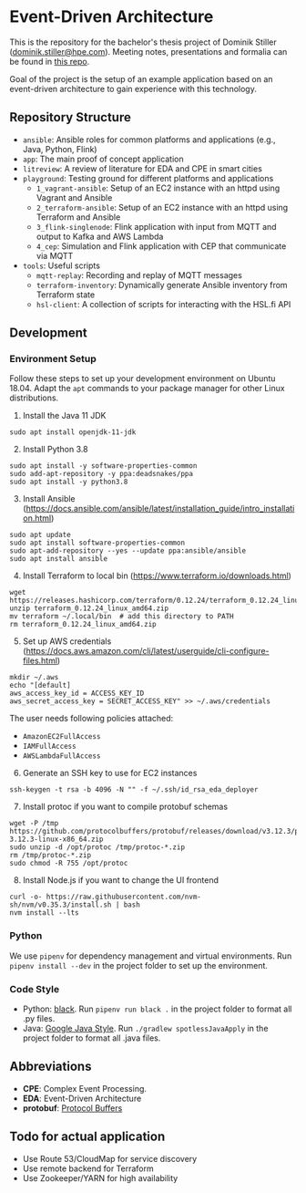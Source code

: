 # Event-Driven Architecture

This is the repository for the bachelor's thesis project of Dominik Stiller (dominik.stiller@hpe.com). Meeting notes, presentations and formalia can be found in [this repo](https://github.dxc.com/bgloss/dhbw-eda).

Goal of the project is the setup of an example application based on an event-driven architecture to gain experience with this technology.


## Repository Structure
* `ansible`: Ansible roles for common platforms and applications (e.g., Java, Python, Flink)
* `app`: The main proof of concept application
* `litreview`: A review of literature for EDA and CPE in smart cities
* `playground`: Testing ground for different platforms and applications
    * `1_vagrant-ansible`: Setup of an EC2 instance with an httpd using Vagrant and Ansible
    * `2_terraform-ansible`: Setup of an EC2 instance with an httpd using Terraform and Ansible
    * `3_flink-singlenode`: Flink application with input from MQTT and output to Kafka and AWS Lambda
    * `4_cep`: Simulation and Flink application with CEP that communicate via MQTT
* `tools`: Useful scripts
    * `mqtt-replay`: Recording and replay of MQTT messages
    * `terraform-inventory`: Dynamically generate Ansible inventory from Terraform state
    * `hsl-client`: A collection of scripts for interacting with the HSL.fi API


## Development

### Environment Setup

Follow these steps to set up your development environment on Ubuntu 18.04. Adapt the `apt` commands to your package manager for other Linux distributions.

1. Install the Java 11 JDK
```
sudo apt install openjdk-11-jdk
```

2. Install Python 3.8
```
sudo apt install -y software-properties-common
sudo add-apt-repository -y ppa:deadsnakes/ppa
sudo apt install -y python3.8
```

3. Install Ansible (https://docs.ansible.com/ansible/latest/installation_guide/intro_installation.html)
```
sudo apt update
sudo apt install software-properties-common
sudo apt-add-repository --yes --update ppa:ansible/ansible
sudo apt install ansible
```

4. Install Terraform to local bin (https://www.terraform.io/downloads.html)
```
wget https://releases.hashicorp.com/terraform/0.12.24/terraform_0.12.24_linux_amd64.zip
unzip terraform_0.12.24_linux_amd64.zip
mv terraform ~/.local/bin  # add this directory to PATH
rm terraform_0.12.24_linux_amd64.zip
```

5. Set up AWS credentials (https://docs.aws.amazon.com/cli/latest/userguide/cli-configure-files.html)
```
mkdir ~/.aws
echo "[default]
aws_access_key_id = ACCESS_KEY_ID
aws_secret_access_key = SECRET_ACCESS_KEY" >> ~/.aws/credentials
```

The user needs following policies attached:
* `AmazonEC2FullAccess`
* `IAMFullAccess`
* `AWSLambdaFullAccess`

6. Generate an SSH key to use for EC2 instances
```
ssh-keygen -t rsa -b 4096 -N "" -f ~/.ssh/id_rsa_eda_deployer
```

7. Install protoc if you want to compile protobuf schemas
```
wget -P /tmp https://github.com/protocolbuffers/protobuf/releases/download/v3.12.3/protoc-3.12.3-linux-x86_64.zip
sudo unzip -d /opt/protoc /tmp/protoc-*.zip
rm /tmp/protoc-*.zip
sudo chmod -R 755 /opt/protoc
```

8. Install Node.js if you want to change the UI frontend
```
curl -o- https://raw.githubusercontent.com/nvm-sh/nvm/v0.35.3/install.sh | bash
nvm install --lts
```

### Python
We use `pipenv` for dependency management and virtual environments. Run `pipenv install --dev` in the project folder to set up the environment.

### Code Style
* Python: [black](https://black.readthedocs.io/en/stable/). Run `pipenv run black .` in the project folder to format all .py files.
* Java: [Google Java Style](https://google.github.io/styleguide/javaguide.html). Run `./gradlew spotlessJavaApply` in the project folder to format all .java files.


## Abbreviations
* **CPE**: Complex Event Processing.
* **EDA**: Event-Driven Architecture
* **protobuf**: [Protocol Buffers](https://developers.google.com/protocol-buffers)


## Todo for actual application
* Use Route 53/CloudMap for service discovery
* Use remote backend for Terraform
* Use Zookeeper/YARN for high availability
